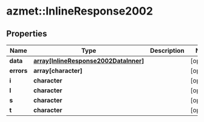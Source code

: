 # azmet::InlineResponse2002


## Properties
Name | Type | Description | Notes
------------ | ------------- | ------------- | -------------
**data** | [**array[InlineResponse2002DataInner]**](inline_response_200_2_data_inner.md) |  | [optional] 
**errors** | **array[character]** |  | [optional] 
**i** | **character** |  | [optional] 
**l** | **character** |  | [optional] 
**s** | **character** |  | [optional] 
**t** | **character** |  | [optional] 


